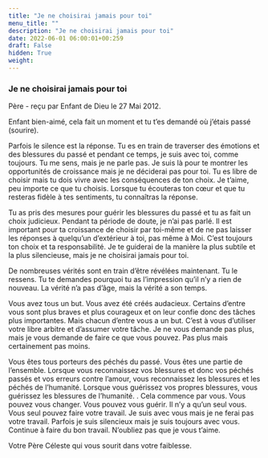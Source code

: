 ```yaml
---
title: "Je ne choisirai jamais pour toi"
menu_title: ""
description: "Je ne choisirai jamais pour toi"
date: 2022-06-01 06:00:01+00:259
draft: False
hidden: True
weight:
---
```

### Je ne choisirai jamais pour toi

Père - reçu par Enfant de Dieu le 27 Mai 2012.

Enfant bien-aimé, cela fait un moment et tu t’es demandé où j’étais passé (sourire).

Parfois le silence est la réponse. Tu es en train de traverser des émotions et des blessures du passé et pendant ce temps, je suis avec toi, comme toujours. Tu me sens, mais je ne parle pas. Je suis là pour te montrer les opportunités de croissance mais je ne déciderai pas pour toi. Tu es libre de choisir mais tu dois vivre avec les conséquences de ton choix. Je t’aime, peu importe ce que tu choisis. Lorsque tu écouteras ton cœur et que tu resteras fidèle à tes sentiments, tu connaîtras la réponse.

Tu as pris des mesures pour guérir les blessures du passé et tu as fait un choix judicieux. Pendant ta période de doute, je n’ai pas parlé. Il est important pour ta croissance de choisir par toi-même et de ne pas laisser les réponses à quelqu’un d’extérieur à toi, pas même à Moi. C’est toujours ton choix et ta responsabilité. Je te guiderai de la manière la plus subtile et la plus silencieuse, mais je ne choisirai jamais pour toi.

De nombreuses vérités sont en train d’être révélées maintenant. Tu le ressens. Tu te demandes pourquoi tu as l’impression qu’il n’y a rien de nouveau. La vérité n’a pas d’âge, mais la vérité a son temps.

Vous avez tous un but. Vous avez été créés audacieux. Certains d’entre vous sont plus braves et plus courageux et on leur confie donc des tâches plus importantes. Mais chacun d’entre vous a un but. C’est à vous d’utiliser votre libre arbitre et d’assumer votre tâche. Je ne vous demande pas plus, mais je vous demande de faire ce que vous pouvez. Pas plus mais certainement pas moins.

Vous êtes tous porteurs des péchés du passé. Vous êtes une partie de l’ensemble. Lorsque vous reconnaissez vos blessures et donc vos péchés passés et vos erreurs contre l’amour, vous reconnaissez les blessures et les péchés de l’humanité. Lorsque vous guérissez vos propres blessures, vous guérissez les blessures de l’humanité.
.
Cela commence par vous. Vous pouvez vous changer. Vous pouvez vous guérir. Il n’y a qu’un seul vous. Vous seul pouvez faire votre travail. Je suis avec vous mais je ne ferai pas votre travail. Parfois je suis silencieux mais je suis toujours avec vous. Continue à faire du bon travail. N’oubliez pas que je vous t’aime.

Votre Père Céleste qui vous sourit dans votre faiblesse.
